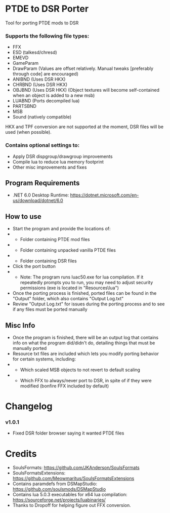 # PTDE to DSR Porter
Tool for porting PTDE mods to DSR

### Supports the following file types:
* FFX
* ESD (talkesd/chresd)
* EMEVD
* GameParam
* DrawParam (Values are offset relatively. Manual tweaks [preferably through code] are encouraged)
* ANIBND (Uses DSR HKX)
* CHRBND (Uses DSR HKX)
* OBJBND (Uses DSR HKX) (Object textures will become self-contained when an object is added to a new msb)
* LUABND (Ports decompiled lua)
* PARTSBND
* MSB
* Sound (natively compatible)

HKX and TPF conversion are not supported at the moment, DSR files will be used (when possible).

### Contains optional settings to:
* Apply DSR dispgroup/drawgroup improvements
* Compile lua to reduce lua memory footprint
* Other misc improvements and fixes

## Program Requirements
* .NET 6.0 Desktop Runtime: https://dotnet.microsoft.com/en-us/download/dotnet/6.0

## How to use
* Start the program and provide the locations of:
* * Folder containing PTDE mod files
* * Folder containing unpacked vanilla PTDE files
* * Folder containing DSR files
* Click the port button
* * Note: The program runs luac50.exe for lua compilation. If it repeatedly prompts you to run, you may need to adjust security permissions (exe is located in "Resources\lua")
* Once the porting process is finished, ported files can be found in the "Output" folder, which also contains "Output Log.txt"
* Review "Output Log.txt" for issues during the porting process and to see if any files must be ported manually

## Misc Info
* Once the program is finished, there will be an output log that contains info on what the program did/didn't do, detailing things that must be manually ported
* Resource txt files are included which lets you modify porting behavior for certain systems, including:
* * Which scaled MSB objects to not revert to default scaling
* * Which FFX to always/never port to DSR, in spite of if they were modified (bonfire FFX included by default)

# Changelog
### v1.0.1
* Fixed DSR folder browser saying it wanted PTDE files

# Credits
* SoulsFormats: https://github.com/JKAnderson/SoulsFormats
* SoulsFormatsExtensions: https://github.com/Meowmaritus/SoulsFormatsExtensions
* Contains paramdefs from DSMapStudio: https://github.com/soulsmods/DSMapStudio
* Contains lua 5.0.3 executables for x64 lua compilation: https://sourceforge.net/projects/luabinaries/
* Thanks to Dropoff for helping figure out FFX conversion.
